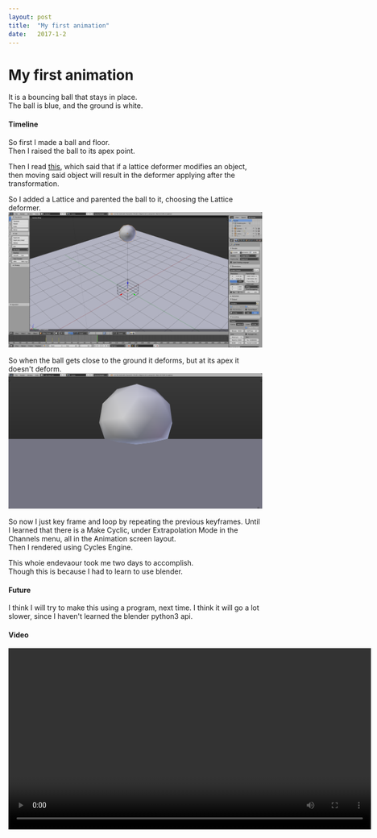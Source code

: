 ```yaml
---
layout: post
title:  "My first animation"
date:   2017-1-2
---
```

# My first animation
It is a bouncing ball that stays in place.<br>
The ball is blue, and the ground is white.

#### Timeline
So first I made a ball and floor.<br>
Then I raised the ball to its apex point.

Then I read [this](https://en.wikibooks.org/wiki/Blender_3D:_Noob_to_Pro/Basic_Animation/Lattice#Why_would_I_animate_the_object_too.3F),
which said that if a lattice deformer modifies an object, then moving said object will result
in the deformer applying after the transformation.

So I added a Lattice and parented the ball to it, choosing the Lattice deformer. <br>
[![Lattice deformer added](/assets/2017-1-2/Initial.png)](/assets/2017-1-2/Initial.png)

So when the ball gets close to the ground it deforms, but at its apex it doesn't deform.<br>
[![Ball Deformation](/assets/2017-1-2/Deform.png)](/assets/2017-1-2/Deform.png)<br>

So now I just key frame and loop by repeating the previous keyframes.
Until I learned that there is a Make Cyclic, under Extrapolation Mode in the Channels menu, all in the Animation screen layout.<br>
Then I rendered using Cycles Engine.

This whoie endevaour took me two days to accomplish. <br>
Though this is because I had to learn to use blender. <br>

#### Future
I think I will try to make this using a program, next time.
I think it will go a lot slower, since I haven't learned the blender python3 api. 

#### Video
<video width="720" controls>
    <source src="video.mp4" type="video/mp4">
    Your browser does not support the video tag.
</video> 